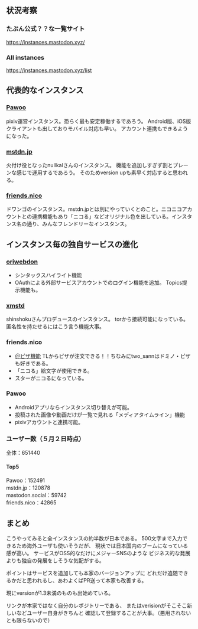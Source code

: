 ## 状況考察
### たぶん公式？？な一覧サイト
https://instances.mastodon.xyz/
### All instances
https://instances.mastodon.xyz/list

## 代表的なインスタンス
### [Pawoo](https://pawoo.net)
pixiv運営インスタンス。恐らく最も安定稼働するであろう。
Android版、iOS版クライアントも出しておりモバイル対応も早い。
アカウント連携もできるようになった。
### [mstdn.jp](https://mastdn.jp)
火付け役となったnullkalさんのインスタンス。
機能を追加しすぎず割とプレーンな感じで運用するであろう。
そのためversion upも素早く対応すると思われる。
### [friends.nico](https://friends.nico)
ドワンゴのインスタンス。mstdn.jpとは別にやっていくとのこと。ニコニコアカウントとの連携機能もあり「ニコる」などオリジナル色を出している。インスタンス名の通り、みんなフレンドリーなインスタンス。


## インスタンス毎の独自サービスの進化
### [oriwebdon](https://oriwebdon.com)
* シンタックスハイライト機能
* OAuthによる外部サービスアカウントでのログイン機能を追加。
Topics提示機能も。

### [xmstd](https://xmstdn.com)
shinshokuさんプロデュースのインスタンス。
torから接続可能になっている。
匿名性を持たせるにはこう言う機能大事。

### friends.nico
* [＠ピザ機能](https://mainew.kagua.biz/2017/05/friendsnico-calling-pizzala-tips.html)  TLからピザが注文できる！！ちなみにtwo_sannはドミノ・ピザも好きである。
* 「ニコる」絵文字が使用できる。
* スターがニコるになっている。

### Pawoo
* Androidアプリならインスタンス切り替えが可能。
* 投稿された画像や動画だけが一覧で見れる「メディアタイムライン」機能
* pixivアカウントと連携可能。


### ユーザー数（５月２日時点）
全体：651440  
#### Top5
Pawoo：152491  
mstdn.jp：120878  
mastodon.social：59742  
friends.nico：42865

## まとめ
こうやってみると全インスタンスの約半数が日本である。
500文字まで入力できるため海外ユーザも使いそうだが、
現状では日本国内のブームになっている感が高い。
サービスがOSS的なだけにメジャーSNSのような
ビジネス的な発展よりも独自の発展をしそうな気配がする。

ポイントはサービスを追加しても本家のバージョンアップに
どれだけ追随できるかだと思われるし、あわよくばPR送って本家も改善する。

現にversionが1.3未満のものも出始めている。

リンクが本家ではなく自分のレポジトリーである、
またはverisionがそこそこ新しいなどユーザー自身がきちんと
確認して登録することが大事。（悪用されないとも限らないので）
